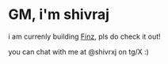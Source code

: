 GM, i'm shivraj
================================

i am currenly building [Finz](https://app.finz.fun), pls do check it out! 

you can chat with me at @shivrxj on tg/X :)


